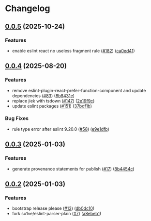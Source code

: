 # Changelog

## [0.0.5](https://github.com/BiscuitTin/eslint-config/compare/eslint-parser-plain-v0.0.4...eslint-parser-plain-v0.0.5) (2025-10-24)


### Features

* enable eslint react no useless fragment rule ([#182](https://github.com/BiscuitTin/eslint-config/issues/182)) ([ca0ed41](https://github.com/BiscuitTin/eslint-config/commit/ca0ed41f821a0d49c26599028ea5603171a58f8b))

## [0.0.4](https://github.com/BiscuitTin/eslint-config/compare/eslint-parser-plain-v0.0.3...eslint-parser-plain-v0.0.4) (2025-08-20)


### Features

* remove eslint-plugin-react-prefer-function-component and update dependencies ([#83](https://github.com/BiscuitTin/eslint-config/issues/83)) ([8b8431e](https://github.com/BiscuitTin/eslint-config/commit/8b8431eb4cfabec2067ec1f0eca6dad3e3e2a371))
* replace jiek with tsdown ([#147](https://github.com/BiscuitTin/eslint-config/issues/147)) ([2e19f9c](https://github.com/BiscuitTin/eslint-config/commit/2e19f9c5712c7c3ef19a9d319156c07ff6657050))
* update eslint packages ([#151](https://github.com/BiscuitTin/eslint-config/issues/151)) ([37bdf1b](https://github.com/BiscuitTin/eslint-config/commit/37bdf1bda21e2b31906a579ff59d32bc947b9102))


### Bug Fixes

* rule type error after eslint 9.20.0 ([#58](https://github.com/BiscuitTin/eslint-config/issues/58)) ([e9e1dfb](https://github.com/BiscuitTin/eslint-config/commit/e9e1dfb08e44240b4817cee98d29bea6957a4406))

## [0.0.3](https://github.com/BiscuitTin/eslint-config/compare/eslint-parser-plain-v0.0.2...eslint-parser-plain-v0.0.3) (2025-01-03)


### Features

* generate provenance statements for publish ([#17](https://github.com/BiscuitTin/eslint-config/issues/17)) ([8b4454c](https://github.com/BiscuitTin/eslint-config/commit/8b4454c1e3cc453b080d1a855a384dc5557e3268))

## [0.0.2](https://github.com/BiscuitTin/eslint-config/compare/eslint-parser-plain-v0.0.1...eslint-parser-plain-v0.0.2) (2025-01-03)


### Features

* bootstrap release please ([#13](https://github.com/BiscuitTin/eslint-config/issues/13)) ([db0dc10](https://github.com/BiscuitTin/eslint-config/commit/db0dc109cf86e8215c1a39ee3a2ee493dceda3ea))
* fork so1ve/eslint-parser-plain ([#7](https://github.com/BiscuitTin/eslint-config/issues/7)) ([a8ebeb1](https://github.com/BiscuitTin/eslint-config/commit/a8ebeb17299ae598d10ced4a606312024f964b10))
